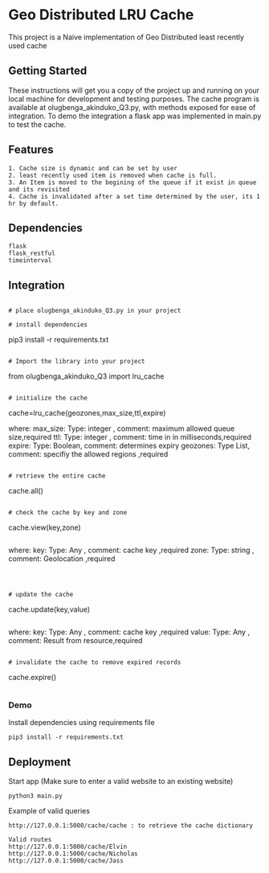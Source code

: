 #  Geo Distributed LRU Cache

This project is a Naive implementation of Geo Distributed least recently used cache 

## Getting Started

These instructions will get you a copy of the project up and running on your local machine for development and testing purposes. The cache program is available at olugbenga_akinduko_Q3.py, with methods exposed for ease of integration. To demo the integration a flask app was implemented in main.py to test the cache.


## Features

```
1. Cache size is dynamic and can be set by user
2. least recently used item is removed when cache is full.
3. An Item is moved to the begining of the queue if it exist in queue and its revisited
4. Cache is invalidated after a set time determined by the user, its 1 hr by default.
```

## Dependencies

```
flask
flask_restful
timeinterval
```

## Integration

```

# place olugbenga_akinduko_Q3.py in your project

# install dependencies

```
pip3 install -r requirements.txt
``` 

# Import the library into your project

```
from olugbenga_akinduko_Q3 import lru_cache
```

# initialize the cache

```
cache=lru_cache(geozones,max_size,ttl,expire)

where:
max_size: Type: integer , comment: maximum allowed queue size,required
ttl: Type: integer , comment: time in in milliseconds,required
expire: Type: Boolean, comment: determines expiry
geozones: Type List, comment: specifiy the allowed regions ,required
```

# retrieve the entire cache

```
cache.all() 
```

# check the cache by key and zone

```
cache.view(key,zone) 
```

```
where:
key: Type: Any , comment: cache key ,required
zone: Type: string , comment: Geolocation ,required
```



# update the cache

```
cache.update(key,value) 
```
```
where:
key: Type: Any , comment: cache key ,required
value: Type: Any , comment: Result from resource,required
```

# invalidate the cache to remove expired records

```
cache.expire() 
```

```


### Demo

Install dependencies using requirements file

```
pip3 install -r requirements.txt
``` 

## Deployment

Start app (Make sure to enter a valid website to an existing website)

```
python3 main.py
``` 

Example of valid queries

```
http://127.0.0.1:5000/cache/cache : to retrieve the cache dictionary

Valid routes
http://127.0.0.1:5000/cache/Elvin
http://127.0.0.1:5000/cache/Nicholas
http://127.0.0.1:5000/cache/Jass
```

